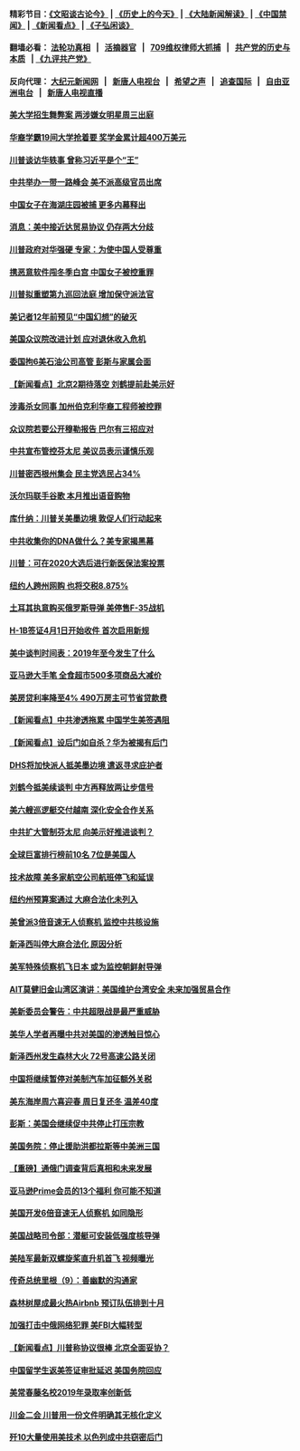 #### 精彩节目：[《文昭谈古论今》](http://134.209.198.168/wenzhao) | [《历史上的今天》](http://134.209.198.168/today-in-history) | [《大陆新闻解读》](http://134.209.198.168/ntdtv-comedy) | [《中国禁闻》](http://134.209.198.168/ntdtv-news) | [《新闻看点》](http://134.209.198.168/news-insight) | [《子弘闲谈》](http://134.209.198.168/zihongxiantan/) 

  #### 翻墙必看： [法轮功真相](http://134.209.198.168:10000/videos/truth.html) &nbsp;&nbsp;|&nbsp;&nbsp; [活摘器官](http://134.209.198.168:10000/videos/res/Organs/) &nbsp;&nbsp;|&nbsp;&nbsp; [709维权律师大抓捕](http://134.209.198.168:10000/videos/709/) &nbsp;&nbsp;|&nbsp;&nbsp; [共产党的历史与本质](http://134.209.198.168:10000/videos/ccp.html) &nbsp;&nbsp;| [《九评共产党》](http://134.209.198.168:10000/videos/jiuping/) 

#### 反向代理： [大纪元新闻网](http://134.209.198.168:10080/) &nbsp;&nbsp;|&nbsp;&nbsp; [新唐人电视台](http://134.209.198.168:8000/) &nbsp;&nbsp;|&nbsp;&nbsp; [希望之声](http://134.209.198.168:8200/) &nbsp;&nbsp;|&nbsp;&nbsp; [追查国际](http://134.209.198.168:10010/) &nbsp;&nbsp;|&nbsp;&nbsp; [自由亚洲电台](http://134.209.198.168:9800/) &nbsp;&nbsp;|&nbsp;&nbsp; [新唐人电视直播](http://134.209.198.168/) 

#### [美大学招生舞弊案 两涉嫌女明星周三出庭](../pages/nsc412/n11160015.md?t=04031537) 

#### [华裔学霸19间大学抢着要 奖学金累计超400万美元](../pages/nsc412/n11160012.md?t=04031537) 

#### [川普谈访华轶事 曾称习近平是个“王”](../pages/nsc412/n11159788.md?t=04031537) 

#### [中共举办一带一路峰会 美不派高级官员出席](../pages/nsc412/n11158984.md?t=04031537) 

#### [中国女子在海湖庄园被捕 更多内幕释出](../pages/nsc412/n11159107.md?t=04031537) 

#### [消息：美中接近达贸易协议 仍存两大分歧](../pages/nsc412/n11158910.md?t=04031537) 

#### [川普政府对华强硬 专家：为使中国人受尊重](../pages/nsc412/n11158598.md?t=04031537) 

#### [携恶意软件闯冬季白宫 中国女子被控重罪](../pages/nsc412/n11158549.md?t=04031537) 

#### [川普拟重塑第九巡回法庭 增加保守派法官](../pages/nsc412/n11158297.md?t=04031537) 

#### [美记者12年前预见“中国幻想”的破灭](../pages/nsc412/n11158248.md?t=04031537) 

#### [美国众议院改进计划 应对退休收入危机](../pages/nsc412/n11158418.md?t=04031537) 

#### [委国拘6美石油公司高管 彭斯与家属会面](../pages/nsc412/n11158306.md?t=04031537) 

#### [【新闻看点】北京2期待落空 刘鹤提前赴美示好](../pages/nsc412/n11158091.md?t=04031537) 

#### [涉毒杀女同事 加州伯克利华裔工程师被控罪](../pages/nsc412/n11158318.md?t=04031537) 

#### [众议院若要公开穆勒报告 巴尔有三招应对](../pages/nsc412/n11158295.md?t=04031537) 

#### [中共宣布管控芬太尼 美议员表示谨慎乐观](../pages/nsc412/n11158095.md?t=04031537) 

#### [川普密西根州集会 民主党选民占34%](../pages/nsc412/n11157997.md?t=04031537) 

#### [沃尔玛联手谷歌 本月推出语音购物](../pages/nsc412/n11157804.md?t=04031537) 

#### [库什纳：川普关美墨边境 敦促人们行动起来](../pages/nsc412/n11157753.md?t=04031537) 

#### [中共收集你的DNA做什么？美专家揭黑幕](../pages/nsc412/n11156644.md?t=04031537) 

#### [川普：可在2020大选后进行新医保法案投票](../pages/nsc412/n11157433.md?t=04031537) 

#### [纽约人跨州网购 也将交税8.875%](../pages/nsc412/n11157392.md?t=04031537) 

#### [土耳其执意购买俄罗斯导弹 美停售F-35战机](../pages/nsc412/n11156910.md?t=04031537) 

#### [H-1B签证4月1日开始收件 首次启用新规](../pages/nsc412/n11156441.md?t=04031537) 

#### [美中谈判时间表：2019年至今发生了什么](../pages/nsc412/n11156116.md?t=04031537) 

#### [亚马逊大手笔 全食超市500多项商品大减价](../pages/nsc412/n11156281.md?t=04031537) 

#### [美房贷利率降至4% 490万房主可节省贷款费](../pages/nsc412/n11155963.md?t=04031537) 

#### [【新闻看点】中共渗透拖累 中国学生美签遇阻](../pages/nsc412/n11155955.md?t=04031537) 

#### [【新闻看点】设后门如自杀？华为被揭有后门](../pages/nsc412/n11155722.md?t=04031537) 

#### [DHS将加快派人抵美墨边境 遣返寻求庇护者](../pages/nsc412/n11155878.md?t=04031537) 

#### [刘鹤今抵美续谈判 中方再释放两让步信号](../pages/nsc412/n11155920.md?t=04031537) 

#### [美六艘巡逻艇交付越南 深化安全合作关系](../pages/nsc412/n11155740.md?t=04031537) 

#### [中共扩大管制芬太尼 向美示好推进谈判？](../pages/nsc412/n11155762.md?t=04031537) 

#### [全球巨富排行榜前10名 7位是美国人](../pages/nsc412/n11155641.md?t=04031537) 

#### [技术故障 美多家航空公司航班停飞和延误](../pages/nsc412/n11155658.md?t=04031537) 

#### [纽约州预算案通过 大麻合法化未列入](../pages/nsc412/n11155338.md?t=04031537) 

#### [美曾派3倍音速无人侦察机 监控中共核设施](../pages/nsc412/n11155218.md?t=04031537) 

#### [新泽西叫停大麻合法化 原因分析](../pages/nsc412/n11155324.md?t=04031537) 

#### [美军特殊侦察机飞日本 或为监控朝鲜射导弹](../pages/nsc412/n11154756.md?t=04031537) 

#### [AIT莫健旧金山湾区演讲：美国维护台湾安全 未来加强贸易合作](../pages/nsc412/n11154656.md?t=04031537) 

#### [美新委员会警告：中共超限战是最严重威胁](../pages/nsc412/n11153754.md?t=04031537) 

#### [美华人学者再曝中共对美国的渗透触目惊心](../pages/nsc412/n11150248.md?t=04031537) 

#### [新泽西州发生森林大火 72号高速公路关闭](../pages/nsc412/n11153542.md?t=04031537) 

#### [中国将继续暂停对美制汽车加征额外关税](../pages/nsc412/n11153472.md?t=04031537) 

#### [美东海岸周六喜迎春 周日复还冬 温差40度](../pages/nsc412/n11153370.md?t=04031537) 

#### [彭斯：美国会继续促中共停止打压宗教](../pages/nsc412/n11153230.md?t=04031537) 

#### [美国务院：停止援助洪都拉斯等中美洲三国](../pages/nsc412/n11152947.md?t=04031537) 

#### [【重磅】通俄门调查背后真相和未来发展](../pages/nsc412/n11149763.md?t=04031537) 

#### [亚马逊Prime会员的13个福利 你可能不知道](../pages/nsc412/n11110603.md?t=04031537) 

#### [美国开发6倍音速无人侦察机 如同隐形](../pages/nsc412/n11152824.md?t=04031537) 

#### [美国战略司令部：潜艇可安装低强度核导弹](../pages/nsc412/n11152538.md?t=04031537) 

#### [美陆军最新双螺旋桨直升机首飞 视频曝光](../pages/nsc412/n11142593.md?t=04031537) 

#### [传奇总统里根（9）：善幽默的沟通家](../pages/nsc412/n11151700.md?t=04031537) 

#### [森林树屋成最火热Airbnb 预订队伍排到十月](../pages/nsc412/n11151820.md?t=04031537) 

#### [加强打击中俄网络犯罪 美FBI大幅转型](../pages/nsc412/n11151611.md?t=04031537) 

#### [【新闻看点】川普称协议很棒 北京全面妥协？](../pages/nsc412/n11151468.md?t=04031537) 

#### [中国留学生返美签证审批延迟 美国务院回应](../pages/nsc412/n11151314.md?t=04031537) 

#### [美常春藤名校2019年录取率创新低](../pages/nsc412/n11151277.md?t=04031537) 

#### [川金二会 川普用一份文件明确其无核化定义](../pages/nsc412/n11151140.md?t=04031537) 

#### [歼10大量使用美技术 以色列成中共窃密后门](../pages/nsc412/n11143429.md?t=04031537) 

